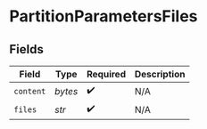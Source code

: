 # PartitionParametersFiles


## Fields

| Field              | Type               | Required           | Description        |
| ------------------ | ------------------ | ------------------ | ------------------ |
| `content`          | *bytes*            | :heavy_check_mark: | N/A                |
| `files`            | *str*              | :heavy_check_mark: | N/A                |